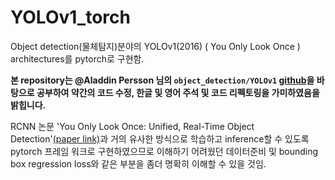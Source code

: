 # YOLOv1_torch
Object detection(물체탐지)분야의 YOLOv1(2016) ( You Only Look Once ) architectures를 pytorch로 구현함.

**본 repository는 @Aladdin Persson 님의 `object_detection/YOLOv1` [github](https://github.com/aladdinpersson/Machine-Learning-Collection/tree/master/ML/Pytorch/object_detection/YOLO)을 바탕으로 공부하여 약간의 코드 수정, 한글 및 영어 주석 및 코드 리펙토링을 가미하였음을 밝힙니다.**

RCNN 논문 'You Only Look Once: Unified, Real-Time Object Detection'[(paper link)]([https://arxiv.org/abs/1311.2524](https://arxiv.org/abs/1506.02640))과 거의 유사한 방식으로 학습하고 inference할 수 있도록 pytorch 프레임 워크로 구현하였으므로 이해하기 어려웠던 데이터준비 및 bounding box regression loss와 같은 부분을 좀더 명확히 이해할 수 있을 것임.
